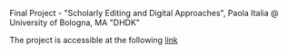 Final Project - "Scholarly Editing and Digital Approaches", Paola Italia @ University of Bologna, MA "DHDK"

The project is accessible at the following <a href="https://catullus-online-review.github.io/SEDA/">link</a>
